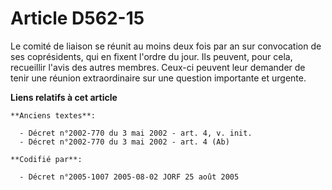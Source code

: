 # Article D562-15

Le comité de liaison se réunit au moins deux fois par an sur convocation de ses coprésidents, qui en fixent l'ordre du jour.
Ils peuvent, pour cela, recueillir l'avis des autres membres. Ceux-ci peuvent leur demander de tenir une réunion
extraordinaire sur une question importante et urgente.

**Liens relatifs à cet article**

	**Anciens textes**:

	  - Décret n°2002-770 du 3 mai 2002 - art. 4, v. init.
	  - Décret n°2002-770 du 3 mai 2002 - art. 4 (Ab)

	**Codifié par**:

	  - Décret n°2005-1007 2005-08-02 JORF 25 août 2005
